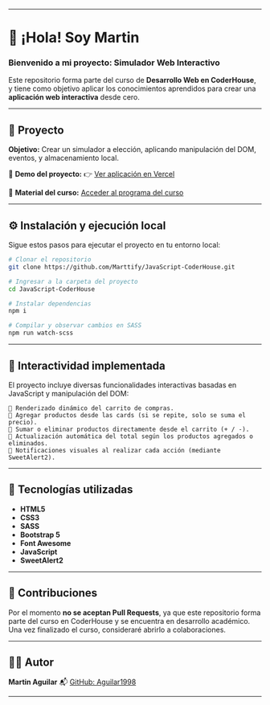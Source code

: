 
---

# 👋 ¡Hola! Soy Martin

### Bienvenido a mi proyecto: **Simulador Web Interactivo**

Este repositorio forma parte del curso de **Desarrollo Web en CoderHouse**, y tiene como objetivo aplicar los conocimientos aprendidos para crear una **aplicación web interactiva** desde cero.

---

## 🚀 Proyecto

**Objetivo:** Crear un simulador a elección, aplicando manipulación del DOM, eventos, y almacenamiento local.

🔗 **Demo del proyecto:**
👉 [Ver aplicación en Vercel](https://java-script-jnidpj1al-aguilar1998s-projects.vercel.app/)

📄 **Material del curso:**
[Acceder al programa del curso](https://drive.google.com/file/d/13HzynwN1yZNb7QKqfNBgXvoo4hJSkyKT/view)

---

## ⚙️ Instalación y ejecución local

Sigue estos pasos para ejecutar el proyecto en tu entorno local:

```bash
# Clonar el repositorio
git clone https://github.com/Marttify/JavaScript-CoderHouse.git

# Ingresar a la carpeta del proyecto
cd JavaScript-CoderHouse

# Instalar dependencias
npm i

# Compilar y observar cambios en SASS
npm run watch-scss
```

---

## 🔧 Interactividad implementada

El proyecto incluye diversas funcionalidades interactivas basadas en JavaScript y manipulación del DOM:

```text
🔹 Renderizado dinámico del carrito de compras.
🔹 Agregar productos desde las cards (si se repite, solo se suma el precio).
🔹 Sumar o eliminar productos directamente desde el carrito (+ / -).
🔹 Actualización automática del total según los productos agregados o eliminados.
🔹 Notificaciones visuales al realizar cada acción (mediante SweetAlert2).
```

---

## 🧰 Tecnologías utilizadas

* **HTML5**
* **CSS3**
* **SASS**
* **Bootstrap 5**
* **Font Awesome**
* **JavaScript**
* **SweetAlert2**

---

## 🤝 Contribuciones

Por el momento **no se aceptan Pull Requests**, ya que este repositorio forma parte del curso en CoderHouse y se encuentra en desarrollo académico.
Una vez finalizado el curso, consideraré abrirlo a colaboraciones.

---

## 🧑‍💻 Autor

**Martin Aguilar**
📬 [GitHub: Aguilar1998](https://github.com/Aguilar1998)

---
